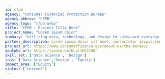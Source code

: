```yaml
---
id: cfpb
agency: "Consumer Financial Protection Bureau"
agency_abbrev: "CFPB"
agency_logo: "cfpb.webp"
title: "CFPB - Project Title Here"
project_name: "Lorem ipsum dolor"
summary: "Utilizing data, technology, and design to safeguard everyday financial stability and build a more inclusive economy."
partner_description: Lorem ipsum dolor sit amet, consectetur adipiscing elit, sed do eiusmod tempor incididunt ut labore et dolore magna aliqua. Ut enim ad minim veniam, quis nostrud exercitation ullamco laboris nisi ut aliquip ex ea commodo consequat. Duis aute irure dolor in reprehenderit in voluptate velit esse cillum dolore eu fugiat nulla pariatur. Excepteur sint occaecat cupidatat non proident, sunt in culpa qui officia deserunt mollit anim id est laborum.
project_url: https://www.consumerfinance.gov/about-us/the-bureau/
youtube_url: https://youtu.be/KLvl1hHJC88
skill_set: ['Data Science', 'Design']
tags: ['Data_Science','Design', 'Equity']
impact_area: ["Equity"]
status: ["current"]
---
```


